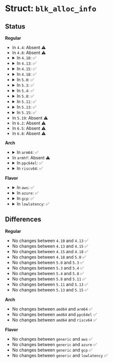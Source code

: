 # Struct: <code>blk_alloc_info</code>

## Status
<b>Regular</b>
<ul>
<li>
In <code>4.4</code>: Absent ⚠️
</li>
<li>
In <code>4.8</code>: Absent ⚠️
</li>
<li>
<details>
<summary>In <code>4.10</code>: ✅</summary>

```c
struct blk_alloc_info {
    struct nd_mapping *nd_mapping;
    resource_size_t available;
    resource_size_t busy;
    struct resource *res;
};
```
</details>
</li>
<li>
<details>
<summary>In <code>4.13</code>: ✅</summary>

```c
struct blk_alloc_info {
    struct nd_mapping *nd_mapping;
    resource_size_t available;
    resource_size_t busy;
    struct resource *res;
};
```
</details>
</li>
<li>
<details>
<summary>In <code>4.15</code>: ✅</summary>

```c
struct blk_alloc_info {
    struct nd_mapping *nd_mapping;
    resource_size_t available;
    resource_size_t busy;
    struct resource *res;
};
```
</details>
</li>
<li>
<details>
<summary>In <code>4.18</code>: ✅</summary>

```c
struct blk_alloc_info {
    struct nd_mapping *nd_mapping;
    resource_size_t available;
    resource_size_t busy;
    struct resource *res;
};
```
</details>
</li>
<li>
<details>
<summary>In <code>5.0</code>: ✅</summary>

```c
struct blk_alloc_info {
    struct nd_mapping *nd_mapping;
    resource_size_t available;
    resource_size_t busy;
    struct resource *res;
};
```
</details>
</li>
<li>
<details>
<summary>In <code>5.3</code>: ✅</summary>

```c
struct blk_alloc_info {
    struct nd_mapping *nd_mapping;
    resource_size_t available;
    resource_size_t busy;
    struct resource *res;
};
```
</details>
</li>
<li>
<details>
<summary>In <code>5.4</code>: ✅</summary>

```c
struct blk_alloc_info {
    struct nd_mapping *nd_mapping;
    resource_size_t available;
    resource_size_t busy;
    struct resource *res;
};
```
</details>
</li>
<li>
<details>
<summary>In <code>5.8</code>: ✅</summary>

```c
struct blk_alloc_info {
    struct nd_mapping *nd_mapping;
    resource_size_t available;
    resource_size_t busy;
    struct resource *res;
};
```
</details>
</li>
<li>
<details>
<summary>In <code>5.11</code>: ✅</summary>

```c
struct blk_alloc_info {
    struct nd_mapping *nd_mapping;
    resource_size_t available;
    resource_size_t busy;
    struct resource *res;
};
```
</details>
</li>
<li>
<details>
<summary>In <code>5.13</code>: ✅</summary>

```c
struct blk_alloc_info {
    struct nd_mapping *nd_mapping;
    resource_size_t available;
    resource_size_t busy;
    struct resource *res;
};
```
</details>
</li>
<li>
<details>
<summary>In <code>5.15</code>: ✅</summary>

```c
struct blk_alloc_info {
    struct nd_mapping *nd_mapping;
    resource_size_t available;
    resource_size_t busy;
    struct resource *res;
};
```
</details>
</li>
<li>
In <code>5.19</code>: Absent ⚠️
</li>
<li>
In <code>6.2</code>: Absent ⚠️
</li>
<li>
In <code>6.5</code>: Absent ⚠️
</li>
<li>
In <code>6.8</code>: Absent ⚠️
</li>
</ul>
<b>Arch</b>
<ul>
<li>
<details>
<summary>In <code>arm64</code>: ✅</summary>

```c
struct blk_alloc_info {
    struct nd_mapping *nd_mapping;
    resource_size_t available;
    resource_size_t busy;
    struct resource *res;
};
```
</details>
</li>
<li>
In <code>armhf</code>: Absent ⚠️
</li>
<li>
<details>
<summary>In <code>ppc64el</code>: ✅</summary>

```c
struct blk_alloc_info {
    struct nd_mapping *nd_mapping;
    resource_size_t available;
    resource_size_t busy;
    struct resource *res;
};
```
</details>
</li>
<li>
<details>
<summary>In <code>riscv64</code>: ✅</summary>

```c
struct blk_alloc_info {
    struct nd_mapping *nd_mapping;
    resource_size_t available;
    resource_size_t busy;
    struct resource *res;
};
```
</details>
</li>
</ul>
<b>Flavor</b>
<ul>
<li>
<details>
<summary>In <code>aws</code>: ✅</summary>

```c
struct blk_alloc_info {
    struct nd_mapping *nd_mapping;
    resource_size_t available;
    resource_size_t busy;
    struct resource *res;
};
```
</details>
</li>
<li>
<details>
<summary>In <code>azure</code>: ✅</summary>

```c
struct blk_alloc_info {
    struct nd_mapping *nd_mapping;
    resource_size_t available;
    resource_size_t busy;
    struct resource *res;
};
```
</details>
</li>
<li>
<details>
<summary>In <code>gcp</code>: ✅</summary>

```c
struct blk_alloc_info {
    struct nd_mapping *nd_mapping;
    resource_size_t available;
    resource_size_t busy;
    struct resource *res;
};
```
</details>
</li>
<li>
<details>
<summary>In <code>lowlatency</code>: ✅</summary>

```c
struct blk_alloc_info {
    struct nd_mapping *nd_mapping;
    resource_size_t available;
    resource_size_t busy;
    struct resource *res;
};
```
</details>
</li>
</ul>

## Differences
<b>Regular</b>
<ul>
<li>
No changes between <code>4.10</code> and <code>4.13</code> ✅
</li>
<li>
No changes between <code>4.13</code> and <code>4.15</code> ✅
</li>
<li>
No changes between <code>4.15</code> and <code>4.18</code> ✅
</li>
<li>
No changes between <code>4.18</code> and <code>5.0</code> ✅
</li>
<li>
No changes between <code>5.0</code> and <code>5.3</code> ✅
</li>
<li>
No changes between <code>5.3</code> and <code>5.4</code> ✅
</li>
<li>
No changes between <code>5.4</code> and <code>5.8</code> ✅
</li>
<li>
No changes between <code>5.8</code> and <code>5.11</code> ✅
</li>
<li>
No changes between <code>5.11</code> and <code>5.13</code> ✅
</li>
<li>
No changes between <code>5.13</code> and <code>5.15</code> ✅
</li>
</ul>
<b>Arch</b>
<ul>
<li>
No changes between <code>amd64</code> and <code>arm64</code> ✅
</li>
<li>
No changes between <code>amd64</code> and <code>ppc64el</code> ✅
</li>
<li>
No changes between <code>amd64</code> and <code>riscv64</code> ✅
</li>
</ul>
<b>Flavor</b>
<ul>
<li>
No changes between <code>generic</code> and <code>aws</code> ✅
</li>
<li>
No changes between <code>generic</code> and <code>azure</code> ✅
</li>
<li>
No changes between <code>generic</code> and <code>gcp</code> ✅
</li>
<li>
No changes between <code>generic</code> and <code>lowlatency</code> ✅
</li>
</ul>
